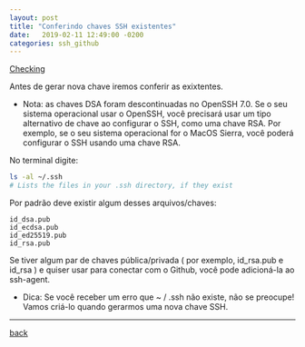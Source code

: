 ```yaml
---
layout: post
title: "Conferindo chaves SSH existentes"
date:   2019-02-11 12:49:00 -0200
categories: ssh_github
---
```


[Checking](https://help.github.com/articles/checking-for-existing-ssh-keys)

Antes de gerar nova chave iremos conferir as exixtentes.

  * Nota: as chaves DSA foram descontinuadas no OpenSSH 7.0. Se o seu sistema operacional usar o OpenSSH, você precisará usar um tipo alternativo de chave ao configurar o SSH, como uma chave RSA. Por exemplo, se o seu sistema operacional for o MacOS Sierra, você poderá configurar o SSH usando uma chave RSA.

No terminal digite:

```bash
ls -al ~/.ssh
# Lists the files in your .ssh directory, if they exist
```

Por padrão deve existir algum desses arquivos/chaves:

```
id_dsa.pub
id_ecdsa.pub
id_ed25519.pub
id_rsa.pub

```

Se tiver algum par de chaves pública/privada ( por exemplo, id_rsa.pub e id_rsa ) e quiser usar para conectar com o Github, você pode adicioná-la ao ssh-agent.

  * Dica: Se você receber um erro que ~ / .ssh não existe, não se preocupe! Vamos criá-lo quando gerarmos uma nova chave SSH.

***
[back](./blog.html)